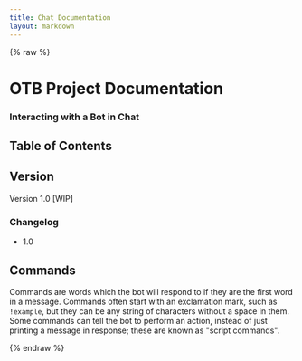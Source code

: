 ```yaml
---
title: Chat Documentation
layout: markdown
---
```


{% raw %}

# OTB Project Documentation

### Interacting with a Bot in Chat

## Table of Contents

## Version

Version 1.0 [WIP]

### Changelog
* 1.0

## Commands

Commands are words which the bot will respond to if they are the first word in a message. Commands often start with an exclamation mark, such as `!example`, but they can be any string of characters without a space in them. Some commands can tell the bot to perform an action, instead of just printing a message in response; these are known as "script commands".


{% endraw %}
